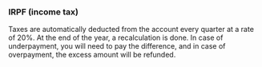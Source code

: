 ### IRPF (income tax)

Taxes are automatically deducted from the account every quarter at a rate of 20%. At the end of the year, a
recalculation is done. In case of underpayment, you will need to pay the difference, and in case of overpayment, the
excess amount will be refunded.
